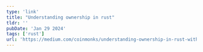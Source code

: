 ```yaml
---
type: 'link'
title: "Understanding ownership in rust"
tldr: ''
pubDate: 'Jan 29 2024'
tags: ['rust']
url: 'https://medium.com/coinmonks/understanding-ownership-in-rust-with-examples-73835ba931b1'
---
```

